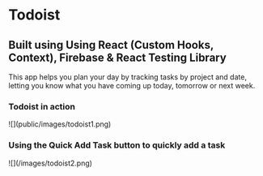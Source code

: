 <h1>Todoist</h1>
<h2>Built using Using React (Custom Hooks, Context), Firebase & React Testing Library</h2>
  <p>This app helps you plan your day by tracking tasks by project and date, letting you know what you have coming up today, tomorrow or next week.</p>
  <h3>Todoist in action</h3>
  <p>![](public/images/todoist1.png)</p>
  <h3>Using the Quick Add Task button to quickly add a task</h3>
  <p>![](/images/todoist2.png)</p>
